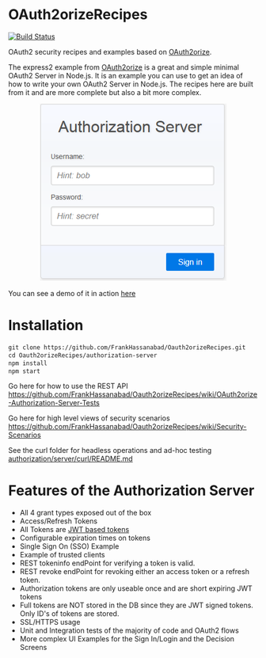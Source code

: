 OAuth2orizeRecipes
==================

[![Build Status](https://travis-ci.org/FrankHassanabad/Oauth2orizeRecipes.svg?branch=master)](https://travis-ci.org/FrankHassanabad/Oauth2orizeRecipes)

OAuth2 security recipes and examples based on [OAuth2orize](https://github.com/jaredhanson/oauth2orize).

The express2 example from [OAuth2orize](https://github.com/jaredhanson/oauth2orize) is a great and simple
minimal OAuth2 Server in Node.js.  It is an example you can use to get an idea of how to write your
own OAuth2 Server in Node.js.  The recipes here are built from it and are more complete but also a bit more complex.

<p align="center">
  <img src="readme-media/images/login-in-screen.png?raw=true" alt="Sign In"/>
</p>

You can see a demo of it in action [here](https://oauth2orizerecipes.herokuapp.com/)

# Installation
```
git clone https://github.com/FrankHassanabad/Oauth2orizeRecipes.git
cd Oauth2orizeRecipes/authorization-server
npm install
npm start
```
Go here for how to use the REST API  
https://github.com/FrankHassanabad/Oauth2orizeRecipes/wiki/OAuth2orize-Authorization-Server-Tests

Go here for high level views of security scenarios  
https://github.com/FrankHassanabad/Oauth2orizeRecipes/wiki/Security-Scenarios

See the curl folder for headless operations and ad-hoc testing  
[authorization/server/curl/README.md](authorization-server/curl/README.md)

# Features of the Authorization Server
* All 4 grant types exposed out of the box
* Access/Refresh Tokens
* All Tokens are [JWT based tokens](https://jwt.io/)
* Configurable expiration times on tokens
* Single Sign On (SSO) Example
* Example of trusted clients
* REST tokeninfo endPoint for verifying a token is valid.
* REST revoke endPoint for revoking either an access token or a refresh token.
* Authorization tokens are only useable once and are short expiring JWT tokens
* Full tokens are NOT stored in the DB since they are JWT signed tokens.  Only ID's of tokens are stored.
* SSL/HTTPS usage
* Unit and Integration tests of the majority of code and OAuth2 flows
* More complex UI Examples for the Sign In/Login and the Decision Screens
